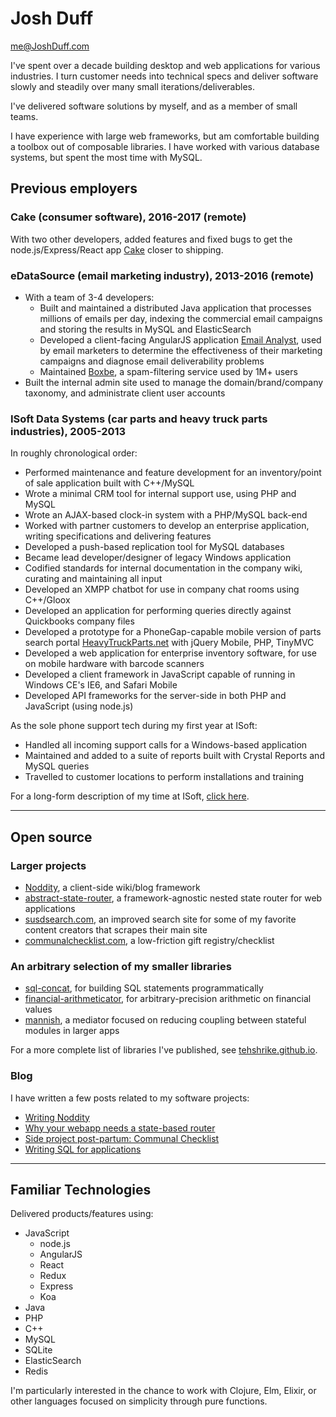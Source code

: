 Josh Duff
=====

<me@JoshDuff.com>

I've spent over a decade building desktop and web applications for various industries.  I turn customer needs into technical specs and deliver software slowly and steadily over many small iterations/deliverables.

I've delivered software solutions by myself, and as a member of small teams.

I have experience with large web frameworks, but am comfortable building a toolbox out of composable libraries.  I have worked with various database systems, but spent the most time with MySQL.

## Previous employers

### Cake (consumer software), 2016-2017 (remote)

With two other developers, added features and fixed bugs to get the node.js/Express/React app [Cake](https://cake.co/) closer to shipping.

### eDataSource (email marketing industry), 2013-2016 (remote)

* With a team of 3-4 developers:
  * Built and maintained a distributed Java application that processes millions of emails per day, indexing the commercial email campaigns and storing the results in MySQL and ElasticSearch
  * Developed a client-facing AngularJS application [Email Analyst](http://www.edatasource.com/competitive-tracker/), used by email marketers to determine the effectiveness of their marketing campaigns and diagnose email deliverability problems
  * Maintained [Boxbe](https://www.boxbe.com/), a spam-filtering service used by 1M+ users
* Built the internal admin site used to manage the domain/brand/company taxonomy, and administrate client user accounts

### ISoft Data Systems (car parts and heavy truck parts industries), 2005-2013

In roughly chronological order:

* Performed maintenance and feature development for an inventory/point of sale application built with C++/MySQL
* Wrote a minimal CRM tool for internal support use, using PHP and MySQL
* Wrote an AJAX-based clock-in system with a PHP/MySQL back-end
* Worked with partner customers to develop an enterprise application, writing specifications and delivering features
* Developed a push-based replication tool for MySQL databases
* Became lead developer/designer of legacy Windows application
* Codified standards for internal documentation in the company wiki, curating and maintaining all input
* Developed an XMPP chatbot for use in company chat rooms using C++/Gloox
* Developed an application for performing queries directly against Quickbooks company files
* Developed a prototype for a PhoneGap-capable mobile version of parts search portal [HeavyTruckParts.net](HeavyTruckParts.net) with jQuery Mobile, PHP, TinyMVC
* Developed a web application for enterprise inventory software, for use on mobile hardware with barcode scanners
* Developed a client framework in JavaScript capable of running in Windows CE's IE6, and Safari Mobile
* Developed API frameworks for the server-side in both PHP and JavaScript (using node.js)

As the sole phone support tech during my first year at ISoft:

* Handled all incoming support calls for a Windows-based application
* Maintained and added to a suite of reports built with Crystal Reports and MySQL queries
* Travelled to customer locations to perform installations and training

For a long-form description of my time at ISoft, [click here](//tehshrike.github.io/resume/isoft.html).

***

## Open source

### Larger projects

* [Noddity](https://github.com/TehShrike/noddity), a client-side wiki/blog framework
* [abstract-state-router](https://github.com/TehShrike/abstract-state-router), a framework-agnostic nested state router for web applications
* [susdsearch.com](https://github.com/TehShrike/susd-search-site), an improved search site for some of my favorite content creators that scrapes their main site
* [communalchecklist.com](https://github.com/TehShrike/communal-checklist), a low-friction gift registry/checklist

### An arbitrary selection of my smaller libraries

* [sql-concat](https://github.com/TehShrike/sql-concat), for building SQL statements programmatically
* [financial-arithmeticator](https://github.com/TehShrike/financial-arithmeticator), for arbitrary-precision arithmetic on financial values
* [mannish](https://github.com/TehShrike/mannish), a mediator focused on reducing coupling between stateful modules in larger apps

For a more complete list of libraries I've published, see [tehshrike.github.io](https://tehshrike.github.io/).

### Blog

I have written a few posts related to my software projects:

* [Writing Noddity](http://joshduff.com/#!/post/2014-11-22-noddity.md)
* [Why your webapp needs a state-based router](http://joshduff.com/#!/post/2015-06-why-you-need-a-state-router.md)
* [Side project post-partum: Communal Checklist](http://joshduff.com/#!/post/2015-09-communal-checklist.md)
* [Writing SQL for applications](http://joshduff.com/#!/post/2016-07-writing-sql.md)

***

## Familiar Technologies

Delivered products/features using:

* JavaScript
	* node.js
	* AngularJS
	* React
	* Redux
	* Express
	* Koa
* Java
* PHP
* C++
* MySQL
* SQLite
* ElasticSearch
* Redis

I'm particularly interested in the chance to work with Clojure, Elm, Elixir, or other languages focused on simplicity through pure functions.
